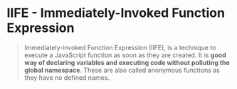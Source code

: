 # IIFE - Immediately-Invoked Function Expression

> Immediately-invoked Function Expression (IIFE), is a technique to execute a JavaScript function as soon as they are created. It is **good way of declaring variables and executing code without polluting the global namespace**. These are also called anonymous functions as they have no defined names.